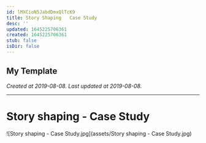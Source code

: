 ```yaml
---
id: lMXCioN5JabdDmxQlTcK9
title: Story Shaping   Case Study
desc: ''
updated: 1645225706361
created: 1645225706361
stub: false
isDir: false
---
```

My Template
---

_Created at 2019-08-08._
_Last updated at 2019-08-08._




---

# Story shaping - Case Study


![Story shaping - Case Study.jpg](assets/Story shaping - Case Study.jpg)

